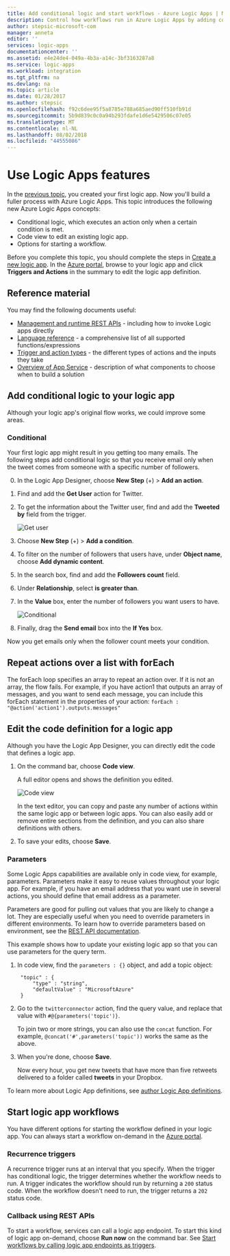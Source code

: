 ```yaml
---
title: Add conditional logic and start workflows - Azure Logic Apps | Microsoft Docs
description: Control how workflows run in Azure Logic Apps by adding conditional logic, triggers, actions, and parameters.
author: stepsic-microsoft-com
manager: anneta
editor: ''
services: logic-apps
documentationcenter: ''
ms.assetid: e4e24de4-049a-4b3a-a14c-3bf3163287a8
ms.service: logic-apps
ms.workload: integration
ms.tgt_pltfrm: na
ms.devlang: na
ms.topic: article
ms.date: 01/28/2017
ms.author: stepsic
ms.openlocfilehash: f92c6dee95f5a8785e788a685aed90ff510fb91d
ms.sourcegitcommit: 5b9d839c0c0a94b293fdafe1d6e5429506c07e05
ms.translationtype: MT
ms.contentlocale: nl-NL
ms.lasthandoff: 08/02/2018
ms.locfileid: "44555086"
---
```

# <a name="use-logic-apps-features"></a>Use Logic Apps features
In the [previous topic](../logic-apps/logic-apps-create-a-logic-app.md), you created your first logic app. Now you'll build a fuller process with Azure Logic Apps. This topic introduces the following new Azure Logic Apps concepts:

* Conditional logic, which executes an action only when a certain condition is met.
* Code view to edit an existing logic app.
* Options for starting a workflow.

Before you complete this topic, you should complete the steps in [Create a new logic app](../logic-apps/logic-apps-create-a-logic-app.md). In the [Azure portal], browse to your logic app and click **Triggers and Actions** in the summary to edit the logic app definition.

## <a name="reference-material"></a>Reference material
You may find the following documents useful:

* [Management and runtime REST APIs](https://msdn.microsoft.com/library/azure/mt643787.aspx) - including how to invoke Logic apps directly
* [Language reference](https://msdn.microsoft.com/library/azure/mt643789.aspx) - a comprehensive list of all supported functions/expressions
* [Trigger and action types](https://msdn.microsoft.com/library/azure/mt643939.aspx) - the different types of actions and the inputs they take
* [Overview of App Service](../app-service/app-service-value-prop-what-is.md) - description of what components to choose when to build a solution

## <a name="add-conditional-logic-to-your-logic-app"></a>Add conditional logic to your logic app

Although your logic app's original flow works, we could improve some areas.

### <a name="conditional"></a>Conditional

Your first logic app might result in you getting too many emails. The following steps add conditional logic so that you receive email only when the tweet comes from someone with a specific number of followers.

0. In the Logic App Designer, choose **New Step** (+) > **Add an action**.
0.  Find and add the **Get User** action for Twitter.
0. To get the information about the Twitter user, find and add the **Tweeted by** field from the trigger.

    ![Get user](https://docstestmedia1.blob.core.windows.net/azure-media/articles/logic-apps/media/logic-apps-use-logic-app-features/getuser.png)

0. Choose **New Step** (+) > **Add a condition**.
0. To filter on the number of followers that users have, under **Object name**, choose **Add dynamic content**. 
0.  In the search box, find and add the **Followers count** field.
0. Under **Relationship**, select **is greater than**.
0. In the **Value** box, enter the number of followers you want users to have.

    ![Conditional](https://docstestmedia1.blob.core.windows.net/azure-media/articles/logic-apps/media/logic-apps-use-logic-app-features/conditional.png)

0. Finally, drag the **Send email** box into the **If Yes** box. 

Now you get emails only when the follower count meets your condition.

## <a name="repeat-actions-over-a-list-with-foreach"></a>Repeat actions over a list with forEach

The forEach loop specifies an array to repeat an action over. If it is not an array, the flow fails. For example, if you have action1 that outputs an array of messages, and you want to send each message, you can include this forEach statement in the properties of your action: `forEach : "@action('action1').outputs.messages"`

## <a name="edit-the-code-definition-for-a-logic-app"></a>Edit the code definition for a logic app

Although you have the Logic App Designer, you can directly edit the code that defines a logic app.

1. On the command bar, choose **Code view**.

    A full editor opens and shows the definition you edited.

    ![Code view](https://docstestmedia1.blob.core.windows.net/azure-media/articles/logic-apps/media/logic-apps-use-logic-app-features/codeview.png)

    In the text editor, you can copy and paste any number of actions within the same logic app or between logic apps. 
    You can also easily add or remove entire sections from the definition, and you can also share definitions with others.

2. To save your edits, choose **Save**.

### <a name="parameters"></a>Parameters

Some Logic Apps capabilities are available only in code view, for example, parameters. Parameters make it easy to reuse values throughout your logic app. For example, if you have an email address that you want use in several actions, you should define that email address as a parameter.

Parameters are good for pulling out values that you are likely to change a lot. They are especially useful when you need to override parameters in different environments. To learn how to override parameters based on environment, see the [REST API documentation](https://docs.microsoft.com/rest/api/logic).

This example shows how to update your existing logic app so that you can use parameters for the query term.

1. In code view, find the `parameters : {}` object, and add a topic object:

        "topic" : {
            "type" : "string",
            "defaultValue" : "MicrosoftAzure"
        }

2. Go to the `twitterconnector` action, find the query value, and replace that value with `#@{parameters('topic')}`. 

    To join two or more strings, you can also use the `concat` function. 
    For example,    `@concat('#',parameters('topic'))` works the same as the above.

3.  When you're done, choose **Save**. 

    Now every hour, you get new tweets that have more than five retweets delivered to a folder called **tweets** in your Dropbox.

To learn more about Logic App definitions, see [author Logic App definitions](../logic-apps/logic-apps-author-definitions.md).

## <a name="start-logic-app-workflows"></a>Start logic app workflows

You have different options for starting the workflow defined in your logic app. You can always start a workflow on-demand in the [Azure portal].

### <a name="recurrence-triggers"></a>Recurrence triggers

A recurrence trigger runs at an interval that you specify. When the trigger has conditional logic, the trigger determines whether the workflow needs to run. A trigger indicates the workflow should run by returning a `200` status code. When the workflow doesn't need to run, the trigger returns a `202` status code.

### <a name="callback-using-rest-apis"></a>Callback using REST APIs

To start a workflow, services can call a logic app endpoint. To start this kind of logic app on-demand, choose **Run now** on the command bar. See [Start workflows by calling logic app endpoints as triggers](../logic-apps/logic-apps-http-endpoint.md). 

<!-- Shared links -->
[Azure portal]: https://portal.azure.com



